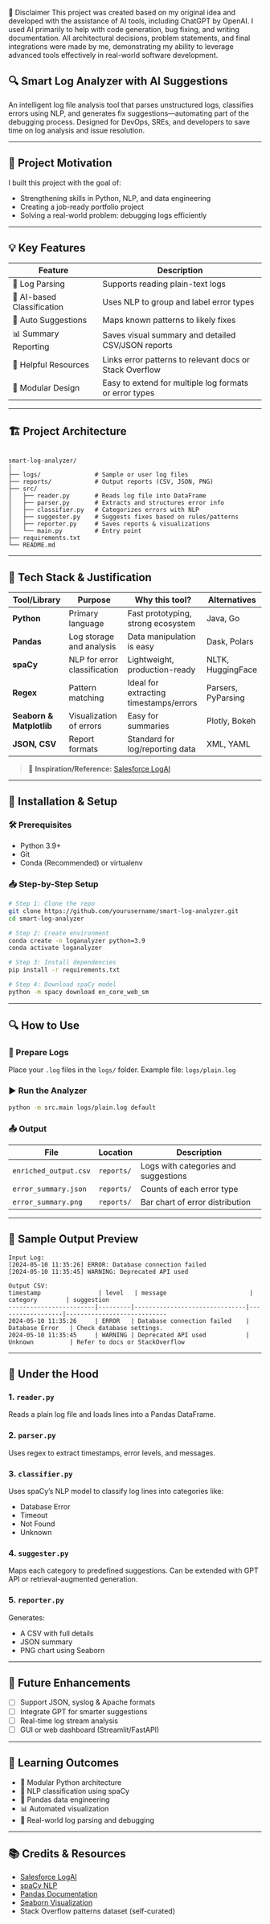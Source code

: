 🧠 Disclaimer
This project was created based on my original idea and developed with the assistance of AI tools, including ChatGPT by OpenAI. I used AI primarily to help with code generation, bug fixing, and writing documentation. All architectural decisions, problem statements, and final integrations were made by me, demonstrating my ability to leverage advanced tools effectively in real-world software development.



## 🔍 Smart Log Analyzer with AI Suggestions

An intelligent log file analysis tool that parses unstructured logs, classifies errors using NLP, and generates fix suggestions—automating part of the debugging process. Designed for DevOps, SREs, and developers to save time on log analysis and issue resolution.

---

## 🚀 Project Motivation

I built this project with the goal of:
- Strengthening skills in Python, NLP, and data engineering
- Creating a job-ready portfolio project
- Solving a real-world problem: debugging logs efficiently

---

## 💡 Key Features

| Feature | Description |
|--------|-------------|
| 🔎 Log Parsing | Supports reading plain-text logs |
| 🧠 AI-based Classification | Uses NLP to group and label error types |
| 🧰 Auto Suggestions | Maps known patterns to likely fixes |
| 📊 Summary Reporting | Saves visual summary and detailed CSV/JSON reports |
| 🔗 Helpful Resources | Links error patterns to relevant docs or Stack Overflow |
| 🧩 Modular Design | Easy to extend for multiple log formats or error types |

---

## 🏗️ Project Architecture

```

smart-log-analyzer/
│
├── logs/               # Sample or user log files
├── reports/            # Output reports (CSV, JSON, PNG)
├── src/
│   ├── reader.py       # Reads log file into DataFrame
│   ├── parser.py       # Extracts and structures error info
│   ├── classifier.py   # Categorizes errors with NLP
│   ├── suggester.py    # Suggests fixes based on rules/patterns
│   ├── reporter.py     # Saves reports & visualizations
│   └── main.py         # Entry point
├── requirements.txt
└── README.md

````

---

## 🧠 Tech Stack & Justification

| Tool/Library | Purpose | Why this tool? | Alternatives |
|--------------|---------|----------------|--------------|
| **Python** | Primary language | Fast prototyping, strong ecosystem | Java, Go |
| **Pandas** | Log storage and analysis | Data manipulation is easy | Dask, Polars |
| **spaCy** | NLP for error classification | Lightweight, production-ready | NLTK, HuggingFace |
| **Regex** | Pattern matching | Ideal for extracting timestamps/errors | Parsers, PyParsing |
| **Seaborn & Matplotlib** | Visualization of errors | Easy for summaries | Plotly, Bokeh |
| **JSON, CSV** | Report formats | Standard for log/reporting data | XML, YAML |

> 🔗 **Inspiration/Reference:** [Salesforce LogAI](https://github.com/salesforce/logai)

---

## 🔧 Installation & Setup

### 🛠️ Prerequisites
- Python 3.9+
- Git
- Conda (Recommended) or virtualenv

### 📥 Step-by-Step Setup

```bash
# Step 1: Clone the repo
git clone https://github.com/yourusername/smart-log-analyzer.git
cd smart-log-analyzer

# Step 2: Create environment
conda create -n loganalyzer python=3.9
conda activate loganalyzer

# Step 3: Install dependencies
pip install -r requirements.txt

# Step 4: Download spaCy model
python -m spacy download en_core_web_sm
````

---

## 🔍 How to Use

### 📁 Prepare Logs

Place your `.log` files in the `logs/` folder. Example file: `logs/plain.log`

### ▶️ Run the Analyzer

```bash
python -m src.main logs/plain.log default
```

### 📤 Output

| File                  | Location   | Description                          |
| --------------------- | ---------- | ------------------------------------ |
| `enriched_output.csv` | `reports/` | Logs with categories and suggestions |
| `error_summary.json`  | `reports/` | Counts of each error type            |
| `error_summary.png`   | `reports/` | Bar chart of error distribution      |

---

## 📸 Sample Output Preview

```
Input Log:
[2024-05-10 11:35:26] ERROR: Database connection failed
[2024-05-10 11:35:45] WARNING: Deprecated API used

Output CSV:
timestamp                | level   | message                       | category        | suggestion
------------------------|---------|-------------------------------|------------------|----------------------------
2024-05-10 11:35:26     | ERROR   | Database connection failed    | Database Error   | Check database settings.
2024-05-10 11:35:45     | WARNING | Deprecated API used           | Unknown          | Refer to docs or StackOverflow
```

---

## 🔬 Under the Hood

### 1. `reader.py`

Reads a plain log file and loads lines into a Pandas DataFrame.

### 2. `parser.py`

Uses regex to extract timestamps, error levels, and messages.

### 3. `classifier.py`

Uses spaCy’s NLP model to classify log lines into categories like:

* Database Error
* Timeout
* Not Found
* Unknown

### 4. `suggester.py`

Maps each category to predefined suggestions. Can be extended with GPT API or retrieval-augmented generation.

### 5. `reporter.py`

Generates:

* A CSV with full details
* JSON summary
* PNG chart using Seaborn

---

## 🌱 Future Enhancements

* [ ] Support JSON, syslog & Apache formats
* [ ] Integrate GPT for smarter suggestions
* [ ] Real-time log stream analysis
* [ ] GUI or web dashboard (Streamlit/FastAPI)

---

## 🧠 Learning Outcomes

* 🧩 Modular Python architecture
* 🤖 NLP classification using spaCy
* 🐍 Pandas data engineering
* 📊 Automated visualization
* 📁 Real-world log parsing and debugging

---

## 📚 Credits & Resources

* [Salesforce LogAI](https://github.com/salesforce/logai)
* [spaCy NLP](https://spacy.io/)
* [Pandas Documentation](https://pandas.pydata.org/)
* [Seaborn Visualization](https://seaborn.pydata.org/)
* Stack Overflow patterns dataset (self-curated)


